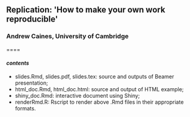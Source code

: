 ## Replication: 'How to make your own work reproducible'
### Andrew Caines, University of Cambridge
====

#### _contents_
- slides.Rmd, slides.pdf, slides.tex: source and outputs of Beamer presentation;
- html_doc.Rmd, html_doc.html: source and output of HTML example;
- shiny_doc.Rmd: interactive document using Shiny;
- renderRmd.R: Rscript to render above .Rmd files in their appropriate formats.
